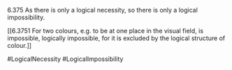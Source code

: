 6.375 As there is only a logical necessity, so there is only a logical impossibility.

[[6.3751 For two colours, e.g. to be at one place in the visual field, is impossible, logically impossible, for it is excluded by the logical structure of colour.]]

#LogicalNecessity #LogicalImpossibility